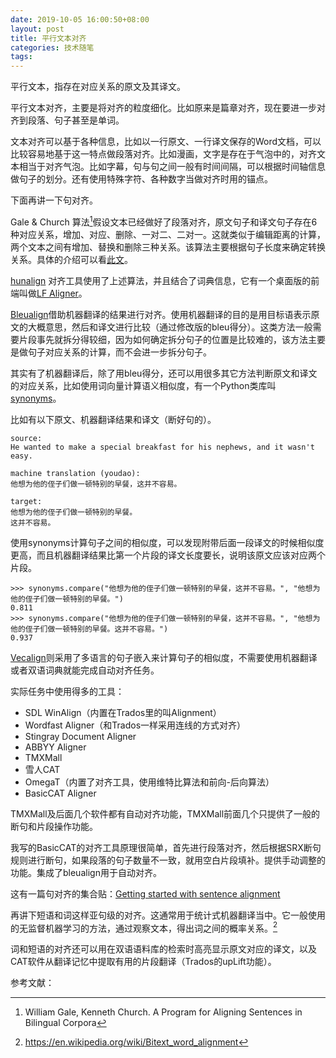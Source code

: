 ```yaml
---
date: 2019-10-05 16:00:50+08:00
layout: post
title: 平行文本对齐
categories: 技术随笔
tags: 
---
```


平行文本，指存在对应关系的原文及其译文。

平行文本对齐，主要是将对齐的粒度细化。比如原来是篇章对齐，现在要进一步对齐到段落、句子甚至是单词。

文本对齐可以基于各种信息，比如以一行原文、一行译文保存的Word文档，可以比较容易地基于这一特点做段落对齐。比如漫画，文字是存在于气泡中的，对齐文本相当于对齐气泡。比如字幕，句与句之间一般有时间间隔，可以根据时间轴信息做句子的划分。还有使用特殊字符、各种数字当做对齐时用的锚点。

下面再讲一下句对齐。

Gale & Church 算法[^Gale]假设文本已经做好了段落对齐，原文句子和译文句子存在6种对应关系，增加、对应、删除、一对二、二对一。这就类似于编辑距离的计算，两个文本之间有增加、替换和删除三种关系。该算法主要根据句子长度来确定转换关系。具体的介绍可以看[此文](http://mttalks.ufal.ms.mff.cuni.cz/index.php?title=Sentence_Alignment)。

[hunalign](http://mokk.bme.hu/en/resources/hunalign/) 对齐工具使用了上述算法，并且结合了词典信息，它有一个桌面版的前端叫做[LF Aligner](http://sourceforge.net/projects/aligner/)。

[Bleualign](https://github.com/rsennrich/Bleualign)借助机器翻译的结果进行对齐。使用机器翻译的目的是用目标语表示原文的大概意思，然后和译文进行比较（通过修改版的bleu得分）。这类方法一般需要片段事先就拆分得较细，因为如何确定拆分句子的位置是比较难的，该方法主要是做句子对应关系的计算，而不会进一步拆分句子。

其实有了机器翻译后，除了用bleu得分，还可以用很多其它方法判断原文和译文的对应关系，比如使用词向量计算语义相似度，有一个Python类库叫[synonyms](https://github.com/chatopera/Synonyms)。

比如有以下原文、机器翻译结果和译文（断好句的）。

```
source:
He wanted to make a special breakfast for his nephews, and it wasn't easy.	

machine translation (youdao):
他想为他的侄子们做一顿特别的早餐，这并不容易。

target:
他想为他的侄子们做一顿特别的早餐。
这并不容易。
```

使用synonyms计算句子之间的相似度，可以发现附带后面一段译文的时候相似度更高，而且机器翻译结果比第一个片段的译文长度要长，说明该原文应该对应两个片段。

```
>>> synonyms.compare("他想为他的侄子们做一顿特别的早餐，这并不容易。", "他想为他的侄子们做一顿特别的早餐。")
0.811
>>> synonyms.compare("他想为他的侄子们做一顿特别的早餐，这并不容易。", "他想为他的侄子们做一顿特别的早餐。这并不容易。")
0.937
```

[Vecalign](https://github.com/thompsonb/vecalign)则采用了多语言的句子嵌入来计算句子的相似度，不需要使用机器翻译或者双语词典就能完成自动对齐任务。


实际任务中使用得多的工具：

* SDL WinAlign（内置在Trados里的叫Alignment）
* Wordfast Aligner（和Trados一样采用连线的方式对齐）
* Stingray Document Aligner
* ABBYY Aligner
* TMXMall
* 雪人CAT
* OmegaT（内置了对齐工具，使用维特比算法和前向-后向算法）
* BasicCAT Aligner

TMXMall及后面几个软件都有自动对齐功能，TMXMall前面几个只提供了一般的断句和片段操作功能。

我写的BasicCAT的对齐工具原理很简单，首先进行段落对齐，然后根据SRX断句规则进行断句，如果段落的句子数量不一致，就用空白片段填补。提供手动调整的功能。集成了bleualign用于自动对齐。

这有一篇句对齐的集合贴：[Getting started with sentence alignment
](https://textprocessing.org/getting-started-with-sentence-alignment
)

再讲下短语和词这样亚句级的对齐。这通常用于统计式机器翻译当中。它一般使用的无监督机器学习的方法，通过观察文本，得出词之间的概率关系。[^wiki]

词和短语的对齐还可以用在双语语料库的检索时高亮显示原文对应的译文，以及CAT软件从翻译记忆中提取有用的片段翻译（Trados的upLift功能）。

参考文献：

[^Gale]: William Gale, Kenneth Church. A Program for Aligning Sentences in Bilingual Corpora 
[^wiki]: <https://en.wikipedia.org/wiki/Bitext_word_alignment>
